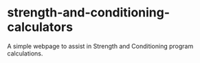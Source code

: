 # strength-and-conditioning-calculators
A simple webpage to assist in Strength and Conditioning program calculations.
